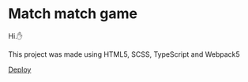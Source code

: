 # Match match game
Hi.:hand:

This project was made using HTML5, SCSS, TypeScript and Webpack5

<a href="https://adam0091.github.io/match-match-game/" md-fab>
   <md-icon class="md-24">Deploy</md-icon>
</a>
